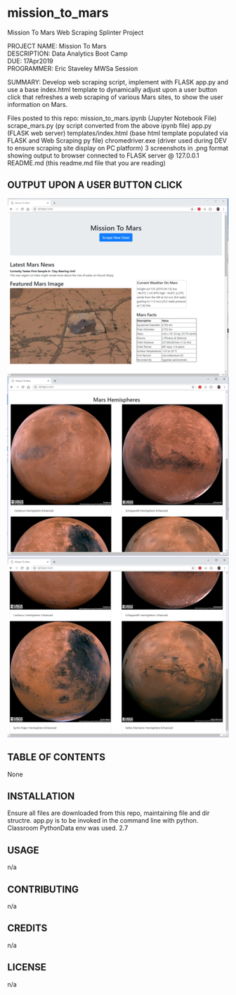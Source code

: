 # mission_to_mars
Mission To Mars Web Scraping Splinter Project

PROJECT NAME: Mission To Mars  
DESCRIPTION: Data Analytics Boot Camp  
DUE: 17Apr2019  
PROGRAMMER:  Eric Staveley  MWSa Session  

SUMMARY:
Develop web scraping script, implement with FLASK app.py and use a base index.html
template to dynamically adjust upon a user button click that refreshes a web scraping
of various Mars sites, to show the user information on Mars.

Files posted to this repo:
mission_to_mars.ipynb (Jupyter Notebook File)
scrape_mars.py (py script converted from the above ipynb file)
app.py (FLASK web server)
templates/index.html (base html template populated via FLASK and Web Scraping py file)
chromedriver.exe (driver used during DEV to ensure scraping site display on PC platform)
3 screenshots in .png format showing output to browser connected to FLASK server @ 127.0.0.1
README.md (this readme.md file that you are reading)

## OUTPUT UPON A USER BUTTON CLICK

<img src="screenshot1.png" align="middle" alt="Screenshot1" width="550"/>
<img src="screenshot2.png" alt="Screenshot2" width="550"/>
<img src="Screenshot3.png" alt="Screenshot3" width="550"/>

## TABLE OF CONTENTS

None  

## INSTALLATION
Ensure all files are downloaded from this repo, maintaining file and dir structre. 
app.py is to be invoked in the command line with python.  
Classroom  PythonData env was used.   2.7

## USAGE

n/a

## CONTRIBUTING

n/a

## CREDITS

n/a

## LICENSE

n/a

